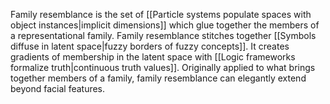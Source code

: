 Family resemblance is the set of [[Particle systems populate spaces with object instances|implicit dimensions]] which glue together the members of a representational family. Family resemblance stitches together [[Symbols diffuse in latent space|fuzzy borders of fuzzy concepts]]. It creates gradients of membership in the latent space with [[Logic frameworks formalize truth|continuous truth values]]. Originally applied to what brings together members of a family, family resemblance can elegantly extend beyond facial features.